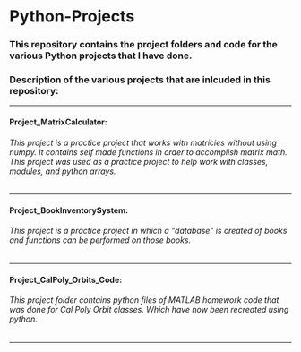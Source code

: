 # Python-Projects
### This repository contains the project folders and code for the various Python projects that I have done.

### Description of the various projects that are inlcuded in this repository:
-----------------------------------------------------------------------------------------------------------------------------------------------------------------------------------
#### Project_MatrixCalculator: 
###### This project is a practice project that works with matricies without using numpy. It contains self made functions in order to accomplish matrix math. This project was used as a practice project to help work with classes, modules, and python arrays.
-----------------------------------------------------------------------------------------------------------------------------------------------------------------------------------
#### Project_BookInventorySystem: 
###### This project is a practice project in which a "database" is created of books and functions can be performed on those books.
-----------------------------------------------------------------------------------------------------------------------------------------------------------------------------------
#### Project_CalPoly_Orbits_Code: 
###### This project folder contains python files of MATLAB homework code that was done for Cal Poly Orbit classes. Which have now been recreated using python.
-----------------------------------------------------------------------------------------------------------------------------------------------------------------------------------
